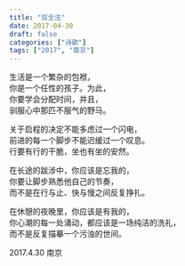 ```yaml
---
title: "双全法"
date: 2017-04-30
draft: false
categories: ["诗歌"]
tags: ["2017", "南京"]
---
```


生活是一个繁杂的包袱，  
你是一个任性的孩子。为此，  
你要学会分配时间，并且，  
驯服心中那匹不服气的野马。  

关于启程的决定不能多虑过一个闪电，  
前进的每一个脚步不能迟缓过一个叹息。  
行要有行的干脆，坐也有坐的安然。  

在长途的跋涉中，你应该是忘我的，  
你要让脚步熟悉他自己的节奏，  
而不是在行与止、快与慢之间反复挣扎。  

在休憩的夜晚里，你应该是有我的，  
你心潮的每一处涌动，都应该是一场纯洁的洗礼，  
而不是反复描摹一个污浊的世间。  

2017.4.30 南京  
